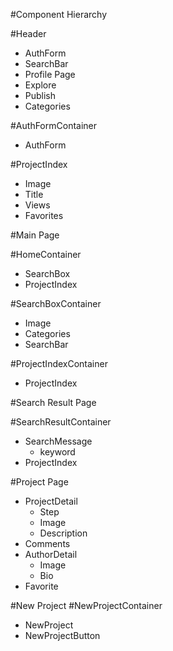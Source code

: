#Component Hierarchy

#Header
  * AuthForm
  * SearchBar
  * Profile Page
  * Explore
  * Publish
  * Categories

#AuthFormContainer
  * AuthForm

#ProjectIndex
  * Image
  * Title
  * Views
  * Favorites

#Main Page

#HomeContainer
  * SearchBox
  * ProjectIndex

#SearchBoxContainer
  * Image
  * Categories
  * SearchBar

#ProjectIndexContainer
  * ProjectIndex

#Search Result Page

#SearchResultContainer
  * SearchMessage
    * keyword
  * ProjectIndex

#Project Page
  * ProjectDetail
    * Step
    * Image
    * Description
  * Comments
  * AuthorDetail
    * Image
    * Bio
  * Favorite

#New Project
#NewProjectContainer
  * NewProject
  * NewProjectButton
